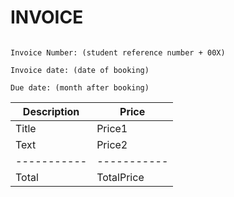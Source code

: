 # INVOICE

                                                                                                         Invoice Number: (student reference number + 00X)
                                                                                                         Invoice date: (date of booking)
                                                                                                         Due date: (month after booking)

| Description | Price |
| ----------- | ----------- |
| Title | Price1 |
| Text | Price2 |
| ----------- | ----------- |
| Total | TotalPrice |

